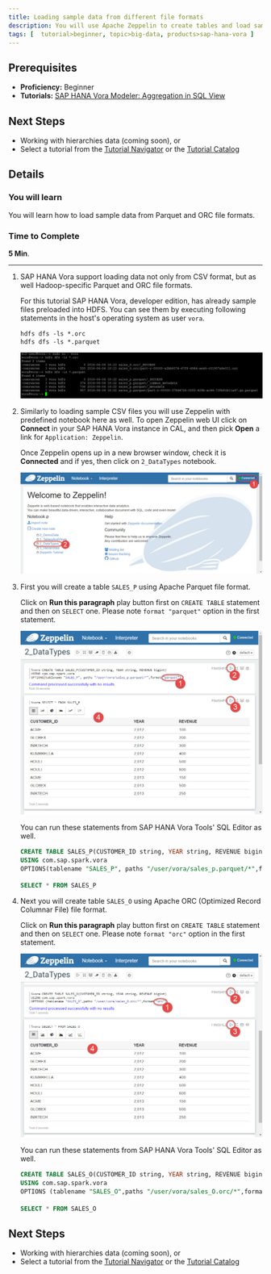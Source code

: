 ```yaml
---
title: Loading sample data from different file formats
description: You will use Apache Zeppelin to create tables and load sample data from files in different file formats already created in HDFS in SAP HANA Vora, developer edition, on CAL.
tags: [  tutorial>beginner, topic>big-data, products>sap-hana-vora ]
---
```

## Prerequisites  
 - **Proficiency:** Beginner
 - **Tutorials:** [SAP HANA Vora Modeler: Aggregation in SQL View](http://go.sap.com/developer/tutorials/vora-modeler-view-aggregate.html)

## Next Steps
 - Working with hierarchies data (coming soon), or
 - Select a tutorial from the [Tutorial Navigator](http://go.sap.com/developer/tutorial-navigator.html) or the [Tutorial Catalog](http://go.sap.com/developer/tutorials.html)

## Details
### You will learn  
You will learn how to load sample data from Parquet and ORC file formats.

### Time to Complete
**5 Min**.

---

1. SAP HANA Vora support loading data not only from CSV format, but as well Hadoop-specific Parquet and ORC file formats.

    For this tutorial SAP HANA Vora, developer edition, has already sample files preloaded into HDFS. You can see them by executing following statements in the host's operating system as user `vora`.

    ```shell
    hdfs dfs -ls *.orc
    hdfs dfs -ls *.parquet
    ```

    ![Check HDFS for files](voraformats00.jpg)

2. Similarly to loading sample CSV files you will use Zeppelin with predefined notebook here as well. To open Zeppelin web UI click on **Connect** in your SAP HANA Vora instance in CAL, and then pick **Open** a link for `Application: Zeppelin`.

    Once Zeppelin opens up in a new browser window, check it is **Connected** and if yes, then click on `2_DataTypes` notebook.

    ![Open Zeppelin](voraformats01.jpg)

3. First you will create a table `SALES_P` using Apache Parquet file format.

    Click on **Run this paragraph** play button first on `CREATE TABLE` statement and then on `SELECT` one. Please note `format "parquet"` option in the first statement.

    ![Running Parquet file load](voraformats02.jpg)

    You can run these statements from SAP HANA Vora Tools' SQL Editor as well.

    ```sql
    CREATE TABLE SALES_P(CUSTOMER_ID string, YEAR string, REVENUE bigint)
    USING com.sap.spark.vora
    OPTIONS(tablename "SALES_P", paths "/user/vora/sales_p.parquet/*",format "parquet");

    SELECT * FROM SALES_P

    ```

4. Next you will create table `SALES_O` using Apache ORC (Optimized Record Columnar File) file format.

    Click on **Run this paragraph** play button first on `CREATE TABLE` statement and then on `SELECT` one. Please note `format "orc"` option in the first statement.

    ![Running ORC file load](voraformats03.jpg)

    You can run these statements from SAP HANA Vora Tools' SQL Editor as well.

    ```sql
    CREATE TABLE SALES_O(CUSTOMER_ID string, YEAR string, REVENUE bigint)
    USING com.sap.spark.vora
    OPTIONS (tablename "SALES_O",paths "/user/vora/sales_O.orc/*",format "orc");

    SELECT * FROM SALES_O

    ```    

## Next Steps
 - Working with hierarchies data (coming soon), or
 - Select a tutorial from the [Tutorial Navigator](http://go.sap.com/developer/tutorial-navigator.html) or the [Tutorial Catalog](http://go.sap.com/developer/tutorials.html)
